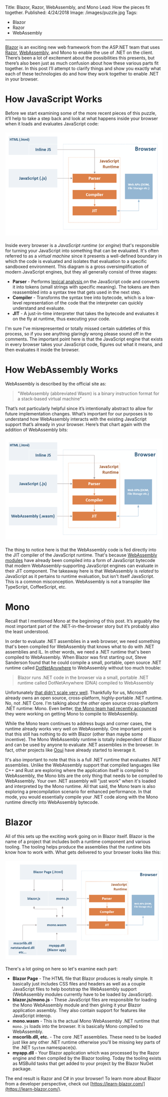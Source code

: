 Title: Blazor, Razor, WebAssembly, and Mono
Lead: How the pieces fit together.
Published: 4/24/2018
Image: /images/puzzle.jpg
Tags:
  - Blazor
  - Razor
  - WebAssembly
---
[Blazor](https://github.com/aspnet/Blazor) is an exciting new web framework from the ASP.NET team that uses [Razor](https://github.com/aspnet/Razor), [WebAssembly](http://webassembly.org/), and Mono to enable the use of .NET on the client. There’s been a lot of excitement about the possibilities this presents, but there’s also been just as much confusion about how these various parts fit together. In this post I’ll attempt to clarify things and show you exactly what each of these technologies do and how they work together to enable .NET in your browser.

# How JavaScript Works

Before we start examining some of the more recent pieces of this puzzle, it’ll help to take a step back and look at what happens inside your browser when it loads and evaluates JavaScript code:

<img src="/posts/images/js.png" class="img-responsive" style="margin-top: 6px; margin-bottom: 6px;">

Inside every browser is a _JavaScript runtime_ (or _engine_) that's responsible for turning your JavaScript into something that can be evaluated. It's often referred to as a _virtual machine_ since it presents a well-defined boundary in which the code is evaluated and isolates that evaluation to a specific sandboxed environment. This diagram is a gross oversimplification of modern JavaScript engines, but they all generally consist of three stages:

* **Parser** - Performs [lexical analysis ](https://en.wikipedia.org/wiki/Lexical_analysis) on the JavaScript code and converts it into tokens (small strings with specific meaning). The tokens are then reassembled into a syntax tree that gets used in the next step.
* **Compiler** - Transforms the syntax tree into bytecode, which is a low-level representation of the code that the interpreter can quickly understand and evaluate.
* **JIT** - A just-in-time interpreter that takes the bytecode and evaluates it on the fly at runtime, thus executing your code.

I'm sure I've misrepresented or totally missed certain subtleties of this process, so if you see anything glaringly wrong please sound off in the comments. The important point here is that the JavaScript engine that exists in every browser takes your JavaScript code, figures out what it means, and then evaluates it inside the browser.

# How WebAssembly Works

WebAssembly is described by the official site as:

> "WebAssembly (abbreviated Wasm) is a binary instruction format for a stack-based virtual machine”

That’s not particularly helpful since it’s intentionally abstract to allow for future implementation changes. What’s important for our purposes is to understand how WebAssembly interacts with the existing JavaScript support that’s already in your browser. Here’s that chart again with the addition of WebAssembly bits:

<img src="/posts/images/webassembly.png" class="img-responsive" style="margin-top: 6px; margin-bottom: 6px;">

The thing to notice here is that the WebAssembly code is fed directly into the JIT compiler of the JavaScript runtime. That's because [WebAssembly modules](http://webassembly.org/docs/modules/) have already been compiled into a form of JavaScript bytecode that modern WebAssembly-supporting JavaScript engines can evaluate in their JIT component. The takeaway here is that WebAssembly is _related_ to JavaScript as it pertains to runtime evaluation, but isn't itself JavaScript. This is a common misconception. WebAssembly is not a transpiler like TypeScript, CoffeeScript, etc.

# Mono

Recall that I mentioned Mono at the beginning of this post. It’s arguably the most important part of the .NET-in-the-browser story but it’s probably also the least understood.

In order to evaluate .NET assemblies in a web browser, we need something that's been compiled for WebAssembly that knows what to do with .NET assemblies and IL. In other words, we need a .NET runtime that's been compiled to WebAssembly. When Blazor was first starting out, Steve Sanderson found that he could compile a small, portable, open source .NET runtime called [DotNetAnywhere](https://github.com/chrisdunelm/DotNetAnywhere) to WebAssembly without too much trouble:

> Blazor runs .NET code in the browser via a small, portable .NET runtime called DotNetAnywhere (DNA) compiled to WebAssembly

Unfortunately [that didn't scale very well](http://blog.stevensanderson.com/2017/11/05/blazor-on-mono/). Thankfully for us, Microsoft already owns an open source, cross-platform, highly-portable .NET runtime. No, not .NET Core. I'm talking about the _other_ open source cross-platform .NET runtime: Mono. Even better, [the Mono team had recently accounced](http://www.mono-project.com/news/2017/08/09/hello-webassembly/) they were working on getting Mono to compile to WebAssembly.

While the Mono team continues to address bugs and corner cases, the runtime already works very well on WebAssembly. One important point is that this still has nothing to do with Blazor (other than maybe some incentive). The Mono WebAssembly runtime is totally independent of Blazor and can be used by anyone to evaluate .NET assemblies in the browser. In fact, other projects like [Ooui](https://github.com/praeclarum/Ooui) have already started to leverage it.

It's also important to note that this is a full .NET runtime that evaluates .NET assemblies. Unlike the WebAssembly support that compiled languages like C++ and Rust are exploring where the application itself is compiled to WebAssembly, the Mono bits are the only thing that needs to be compiled to WebAssembly. Your own .NET assembly will "just work" when it's loaded and interpreted by the Mono runtime. All that said, the Mono team is also exploring a precompilation scenario for enhanced performance. In that mode, you would essentially compile your .NET code along with the Mono runtime directly into WebAssembly bytecode.

# Blazor

All of this sets up the exciting work going on in Blazor itself. Blazor is the name of a project that includes both a runtime component and various tooling. The tooling helps produce the assemblies that the runtime bits know how to work with. What gets delivered to your browser looks like this:

<img src="/posts/images/blazor.png" class="img-responsive" style="margin-top: 6px; margin-bottom: 6px;">

There's a lot going on here so let's examine each part:

* **Blazor Page** - The HTML file that Blazor produces is really simple. It basically just includes CSS files and headers as well as a couple JavaScript files to help bootstrap the WebAssembly support (WebAssembly modules currently have to be loaded by JavaScript).
* **blazor.js/mono.js** - These JavaScript files are responsible for loading the Mono WebAssembly module and then giving it your Blazor application assembly. They also contain support for features like JavaScript interop.
* **mono.wasm** - This is the actual Mono WebAssembly .NET runtime that `mono.js` loads into the browser. It is basically Mono compiled to WebAssembly.
* **mscorlib.dll, etc.** - The core .NET assemblies. These need to be loaded just like any other .NET runtime otherwise you'll be missing key parts of the .NET `System` namespace(s).
* **myapp.dll** - Your Blazor application which was processed by the Razor engine and then compiled by the Blazor tooling. Today the tooling exists as MSBuild tasks that get added to your project by the Blazor NuGet package.

The end result is Razor and C# in your browser! To learn more about Blazor from a developer perspective, check out [https://learn-blazor.com/](https://learn-blazor.com/).